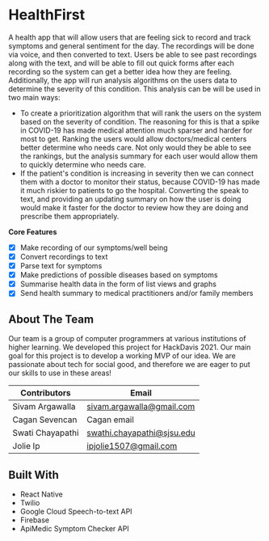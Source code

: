 # HealthFirst
A health app that will allow users that are feeling sick to record and track symptoms and general sentiment for the day. The recordings will be done via voice, and then converted to text. Users be able to see past recordings along with the text, and will be able to fill out quick forms after each recording so the system can get a better idea how they are feeling. Additionally, the app will run analysis algorithms on the users data to determine the severity of this condition. This analysis can be will be used in two main ways:

* To create a prioritization algorithm that will rank the users on the system based on the severity of condition. The reasoning for this is that a spike in COVID-19 has made medical attention much sparser and harder for most to get. Ranking the users would allow doctors/medical centers better determine who needs care. Not only would they be able to see the rankings, but the analysis summary for each user would allow them to quickly determine who needs care.
* If the patient's condition is increasing in severity then we can connect them with a doctor to monitor their status, because COVID-19 has made it much riskier to patients to go the hospital. Converting the speak to text, and providing an updating summary on how the user is doing would make it faster for the doctor to review how they are doing and prescribe them appropriately.

**Core Features**
- [x] Make recording of our symptoms/well being
- [x] Convert recordings to text
- [x] Parse text for symptoms
- [x] Make predictions of possible diseases based on symptoms
- [x] Summarise health data in the form of list views and graphs
- [x] Send health summary to medical practitioners and/or family members

## About The Team
Our team is a group of computer programmers at various institutions of higher learning. We developed this project for HackDavis 2021. Our main goal for this project is to develop a working MVP of our idea. We are passionate about tech for social good, and therefore we are eager to put our skills to use in these areas! 

Contributors | Email
------------ | -------------
Sivam Argawalla | sivam.argawalla@gmail.com
Cagan Sevencan | Cagan email
Swati Chayapathi | swathi.chayapathi@sjsu.edu
Jolie Ip | ipjolie1507@gmail.com

## Built With

* React Native
* Twilio
* Google Cloud Speech-to-text API
* Firebase
* ApiMedic Symptom Checker API
